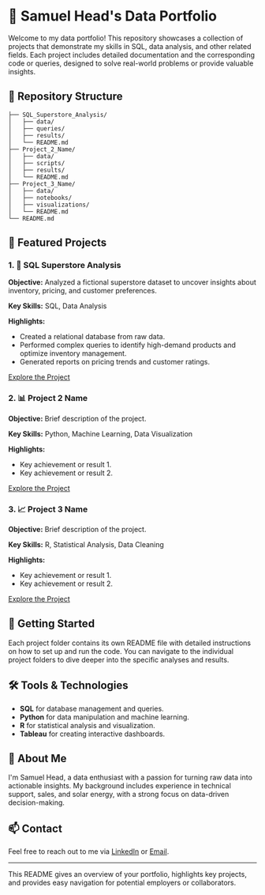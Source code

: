# 💼 Samuel Head's Data Portfolio

Welcome to my data portfolio! This repository showcases a collection of projects that demonstrate my skills in SQL, data analysis, and other related fields. Each project includes detailed documentation and the corresponding code or queries, designed to solve real-world problems or provide valuable insights.

## 📂 Repository Structure

```
├── SQL_Superstore_Analysis/
│   ├── data/
│   ├── queries/
│   ├── results/
│   └── README.md
├── Project_2_Name/
│   ├── data/
│   ├── scripts/
│   ├── results/
│   └── README.md
├── Project_3_Name/
│   ├── data/
│   ├── notebooks/
│   ├── visualizations/
│   └── README.md
└── README.md
```

## 📌 Featured Projects

### 1. 🛒 SQL Superstore Analysis

**Objective:** Analyzed a fictional superstore dataset to uncover insights about inventory, pricing, and customer preferences.

**Key Skills:** SQL, Data Analysis

**Highlights:**
- Created a relational database from raw data.
- Performed complex queries to identify high-demand products and optimize inventory management.
- Generated reports on pricing trends and customer ratings.

[Explore the Project](./SQL_Superstore_Analysis/README.md)

### 2. 📊 Project 2 Name

**Objective:** Brief description of the project.

**Key Skills:** Python, Machine Learning, Data Visualization

**Highlights:**
- Key achievement or result 1.
- Key achievement or result 2.

[Explore the Project](./Project_2_Name/README.md)

### 3. 📈 Project 3 Name

**Objective:** Brief description of the project.

**Key Skills:** R, Statistical Analysis, Data Cleaning

**Highlights:**
- Key achievement or result 1.
- Key achievement or result 2.

[Explore the Project](./Project_3_Name/README.md)

## 🚀 Getting Started

Each project folder contains its own README file with detailed instructions on how to set up and run the code. You can navigate to the individual project folders to dive deeper into the specific analyses and results.

## 🛠️ Tools & Technologies

- **SQL** for database management and queries.
- **Python** for data manipulation and machine learning.
- **R** for statistical analysis and visualization.
- **Tableau** for creating interactive dashboards.

## 🧠 About Me

I'm Samuel Head, a data enthusiast with a passion for turning raw data into actionable insights. My background includes experience in technical support, sales, and solar energy, with a strong focus on data-driven decision-making.

## 📫 Contact

Feel free to reach out to me via [LinkedIn](https://www.linkedin.com/) or [Email](mailto:your.email@example.com).

---

This README gives an overview of your portfolio, highlights key projects, and provides easy navigation for potential employers or collaborators.
